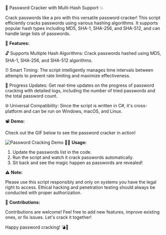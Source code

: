 🔐 Password Cracker with Multi-Hash Support 💥

Crack passwords like a pro with this versatile password cracker! This script efficiently cracks passwords using various hashing algorithms. It supports popular hash types including MD5, SHA-1, SHA-256, and SHA-512, and can handle large lists of passwords.

🚀 **Features:**

🔓 Supports Multiple Hash Algorithms: Crack passwords hashed using MD5, SHA-1, SHA-256, and SHA-512 algorithms.

⏰ Smart Timing: The script intelligently manages time intervals between attempts to prevent rate limiting and maximize effectiveness.

🔄 Progress Updates: Get real-time updates on the progress of password cracking with detailed logs, including the number of tried passwords and the total password count.

🌐 Universal Compatibility: Since the script is written in C#, it's cross-platform and can be run on Windows, macOS, and Linux.

📽️ **Demo:**

Check out the GIF below to see the password cracker in action!

![Password Cracking Demo](https://github.com/Mf4Tn/Password-Cracker/assets/75338199/67aca3e9-7720-4e5f-86ec-9243e59bef68)
👨‍💻 **Usage:**

1. Update the passwords list in the code.
2. Run the script and watch it crack passwords automatically.
3. Sit back and see the magic happen as passwords are revealed!

⚠️ **Note:**

Please use this script responsibly and only on systems you have the legal right to access. Ethical hacking and penetration testing should always be conducted with proper authorization.

🔗 **Contributions:**

Contributions are welcome! Feel free to add new features, improve existing ones, or fix issues. Let's crack it together!


Happy password cracking! 💣🔑
